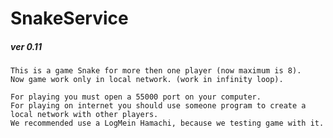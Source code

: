 # SnakeService
##### ver 0.11
    This is a game Snake for more then one player (now maximum is 8). 
    Now game work only in local network. (work in infinity loop).
    
    For playing you must open a 55000 port on your computer.
    For playing on internet you should use someone program to create a local network with other players. 
    We recommended use a LogMein Hamachi, because we testing game with it.